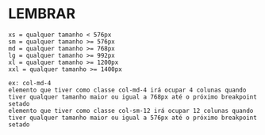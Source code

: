 # LEMBRAR

    xs = qualquer tamanho < 576px
    sm = qualquer tamanho >= 576px
    md = qualquer tamanho >= 768px
    lg = qualquer tamanho >= 992px
    xl = qualquer tamanho >= 1200px
    xxl = qualquer tamanho >= 1400px

    ex: col-md-4
    elemento que tiver como classe col-md-4 irá ocupar 4 colunas quando tiver qualquer tamanho maior ou igual a 768px até o próximo breakpoint setado
    elemento que tiver como classe col-sm-12 irá ocupar 12 colunas quando tiver qualquer tamanho maior ou igual a 576px até o próximo breakpoint setado
